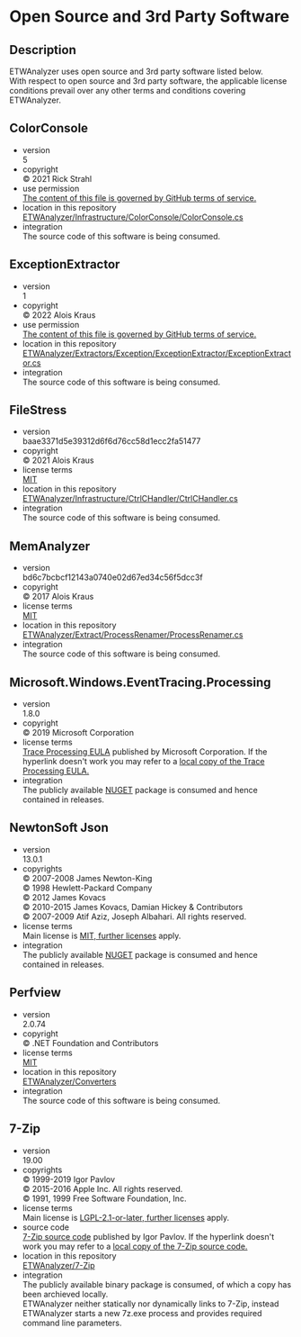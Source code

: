Open Source and 3rd Party Software
==================================

Description
-----------
ETWAnalyzer uses open source and 3rd party software listed below.  
With respect to open source and 3rd party software, the applicable license conditions prevail over any other terms and conditions covering ETWAnalyzer.

ColorConsole
------------
* version  
  5
* copyright  
  © 2021 Rick Strahl
* use permission  
  [The content of this file is governed by GitHub terms of service.][ColorConsoleLicense]
* location in this repository  
  [ETWAnalyzer/Infrastructure/ColorConsole/ColorConsole.cs][ColorConsole]
* integration  
  The source code of this software is being consumed.

ExceptionExtractor
------------------
* version  
  1
* copyright  
  © 2022 Alois Kraus
* use permission    
  [The content of this file is governed by GitHub terms of service.][ExceptionExtractorLicense]
* location in this repository  
  [ETWAnalyzer/Extractors/Exception/ExceptionExtractor/ExceptionExtractor.cs][ExceptionExtractor]
* integration  
  The source code of this software is being consumed.

FileStress
----------
* version  
  baae3371d5e39312d6f6d76cc58d1ecc2fa51477
* copyright  
  © 2021 Alois Kraus
* license terms  
  [MIT][FileStressLicense]
* location in this repository  
  [ETWAnalyzer/Infrastructure/CtrlCHandler/CtrlCHandler.cs][FileStress]
* integration  
  The source code of this software is being consumed.

MemAnalyzer
-----------
* version  
  bd6c7bcbcf12143a0740e02d67ed34c56f5dcc3f
* copyright  
  © 2017 Alois Kraus
* license terms  
  [MIT][MemAnalyzerLicense]
* location in this repository  
  [ETWAnalyzer/Extract/ProcessRenamer/ProcessRenamer.cs][MemAnalyzer]
* integration  
  The source code of this software is being consumed.

Microsoft.Windows.EventTracing.Processing
--------------------------------------------
* version  
  1.8.0
* copyright  
  © 2019 Microsoft Corporation
* license terms  
  [Trace Processing EULA][MicrosoftWindowsEventTracingProcessingLicense_akaMS] published by Microsoft Corporation. If the hyperlink doesn't work you may refer to a [local copy of the Trace Processing EULA.][MicrosoftWindowsEventTracingProcessingLicense]
* integration  
  The publicly available [NUGET][MicrosoftWindowsEventTracingProcessing_nugetorg] package is consumed and hence contained in releases.

NewtonSoft Json
---------------
* version  
  13.0.1
* copyrights  
  © 2007-2008 James Newton-King  
  © 1998 Hewlett-Packard Company  
  © 2012 James Kovacs  
  © 2010-2015 James Kovacs, Damian Hickey & Contributors  
  © 2007-2009 Atif Aziz, Joseph Albahari. All rights reserved.
* license terms  
  Main license is [MIT, further licenses][NewtonSoftJsonLicense] apply.
* integration  
  The publicly available [NUGET][NewtonSoftJson_nugetorg] package is consumed and hence contained in releases.

Perfview
--------
* version  
  2.0.74
* copyright  
  © .NET Foundation and Contributors  
* license terms  
  [MIT][PerfviewLicense]
* location in this repository  
  [ETWAnalyzer/Converters][Perfview]
* integration  
  The source code of this software is being consumed.

7-Zip
-----
* version  
  19.00
* copyrights  
  © 1999-2019 Igor Pavlov  
  © 2015-2016 Apple Inc. All rights reserved.  
  © 1991, 1999 Free Software Foundation, Inc.
* license terms  
  Main license is [LGPL-2.1-or-later, further licenses][7-ZipLicense] apply.
* source code  
  [7-Zip source code][7-ZipSourceCode_sourceforgenet] published by Igor Pavlov. If the hyperlink doesn't work you may refer to a [local copy of the 7-Zip source code.][7-ZipSourceCode]
* location in this repository  
  [ETWAnalyzer/7-Zip][7-Zip]
* integration  
  The publicly available binary package is consumed, of which a copy has been archieved locally.  
  ETWAnalyzer neither statically nor dynamically links to 7-Zip, instead ETWAnalyzer starts a new 7z.exe process and provides required command line parameters.



<!-- References -->
[ColorConsole]:                                             <../Infrastructure/ColorConsole>
[ColorConsoleLicense]:                                      <https://docs.github.com/en/github/site-policy/github-terms-of-service#d-user-generated-content>

[ExceptionExtractor]:                                       <../Extractors/Exception/ExceptionExtractor>
[ExceptionExtractorLicense]:                                <https://docs.github.com/en/github/site-policy/github-terms-of-service#d-user-generated-content>

[FileStress]:                                               <../Infrastructure/CtrlCHandler>
[FileStressLicense]:                                        <../Infrastructure/CtrlCHandler/LICENSE>

[MemAnalyzer]:                                              <../Extract/ProcessRenamer>
[MemAnalyzerLicense]:                                       <../Extract/ProcessRenamer/LICENSE>

[MicrosoftWindowsEventTracingProcessing]:                   <../3rdParty/Microsoft.Windows.EventTracing.Processing>
[MicrosoftWindowsEventTracingProcessing_nugetorg]:          <https://www.nuget.org/packages/Microsoft.Windows.EventTracing.Processing.All>
[MicrosoftWindowsEventTracingProcessingLicense]:            <../3rdParty/Microsoft.Windows.EventTracing.Processing/traceprocessing-eula.rtf>
[MicrosoftWindowsEventTracingProcessingLicense_akams]:      <https://aka.ms/TraceProcessingLicense>

[NewtonSoftJson]:                                           <../3rdParty/NewtonSoft.Json>
[NewtonSoftJson_nugetorg]:                                  <https://www.nuget.org/packages/Newtonsoft.Json/>
[NewtonSoftJsonLicense]:                                    <../3rdParty/NewtonSoft.Json/LICENSE>

[Perfview]:                                                 <../Converters>
[PerfviewLicense]:                                          <../Converters/LICENSE>

[7-Zip]:                                                    <../3rdParty/7-Zip>
[7-ZipLicense]:                                             <../3rdParty/7-Zip/LICENSE>
[7-ZipSourceCode]:                                          <../3rdParty/7-Zip/7z1900-src.7z>
[7-ZipSourceCode_sourceforgenet]:                           <https://sourceforge.net/projects/sevenzip/files/7-Zip/19.00/7z1900-src.7z/download>
